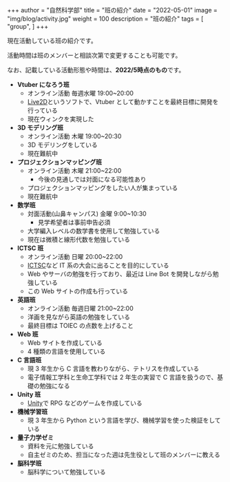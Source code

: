 +++
author = "自然科学部"
title = "班の紹介"
date = "2022-05-01"
image = "img/blog/activity.jpg"
weight = 100
description = "班の紹介"
tags = [
    "group",
]
+++

現在活動している班の紹介です。

活動時間は班のメンバーと相談次第で変更することも可能です。

なお、記載している活動形態や時間は、**2022/5時点のもの**です。

- **Vtuber になろう班**
  - オンライン活動 毎週水曜 19:00~20:00
  - [Live2D](https://www.live2d.com)というソフトで、Vtuber として動かすことを最終目標に開発を行っている
  - 現在ウィンクを実現した
- **3D モデリング班**
  - オンライン活動 木曜 19:00~20:30
  - 3D モデリングをしている
  - 現在難航中
- **プロジェクションマッピング班**
  - オンライン活動 木曜 21:00~22:00
    - 今後の見通しでは対面になる可能性あり
  - プロジェクションマッピングをしたい人が集まっている
  - 現在難航中
- **数学班**
  - 対面活動(山鼻キャンパス) 金曜 9:00~10:30
    - 見学希望者は事前申告必須
  - 大学編入レベルの数学書を使用して勉強している
  - 現在は微積と線形代数を勉強している
- **ICTSC 班**
  - オンライン活動 日曜 20:00~22:00
  - [ICTSC](https://icttoracon.net)など IT 系の大会に出ることを目的にしている
  - Web やサーバの勉強を行っており、最近は Line Bot を開発しながら勉強している
  - この Web サイトの作成も行っている
- **英語班**
  - オンライン活動 毎週日曜 21:00~22:00
  - 洋画を見ながら英語の勉強をしている
  - 最終目標は TOIEC の点数を上げること
- **Web 班**
  - Web サイトを作成している
  - 4 種類の言語を使用している
- **C 言語班**
  - 現 3 年生から C 言語を教わりながら、テトリスを作成している
  - 電子情報工学科と生命工学科では 2 年生の実習で C 言語を扱うので、基礎の勉強になる
- **Unity 班**
  - [Unity](https://unity.com/ja)で RPG などのゲームを作成している
- **機械学習班**
  - 現 3 年生から Python という言語を学び、機械学習を使った検証をしている
- **量子力学ゼミ**
  - 資料を元に勉強している
  - 自主ゼミのため、担当になった週は先生役として班のメンバーに教える
- **脳科学班**
  - 脳科学について勉強している
